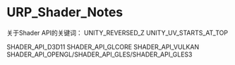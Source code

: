 # URP_Shader_Notes
关于Shader API的关键词：
UNITY_REVERSED_Z
UNITY_UV_STARTS_AT_TOP

SHADER_API_D3D11
SHADER_API_GLCORE
SHADER_API_VULKAN
SHADER_API_OPENGL/SHADER_API_GLES/SHADER_API_GLES3
